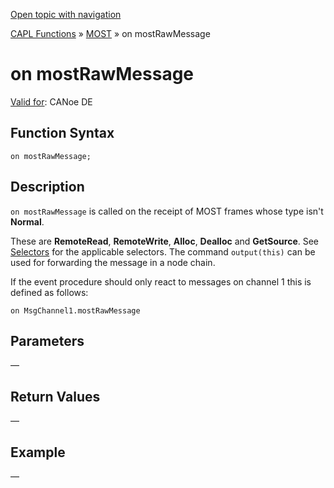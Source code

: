 [Open topic with navigation](../../../../../CANoeDEFamily.htm#Topics/CAPLFunctions/MOST/EventProcedures/CAPLfunctionOnMOSTRawMessage.md)

[CAPL Functions](../../CAPLfunctions.md) » [MOST](../CAPLfunctionsMOSTOverview.md) » on mostRawMessage

# on mostRawMessage

[Valid for](../../../Shared/FeatureAvailability.md):  CANoe DE

## Function Syntax

`on mostRawMessage;`

## Description

`on mostRawMessage` is called on the receipt of MOST frames whose type isn't **Normal**.

These are **RemoteRead**, **RemoteWrite**, **Alloc**, **Dealloc** and **GetSource**. See [Selectors](../CAPLfunctionsMOSTOverview.md) for the applicable selectors. The command `output(this)` can be used for forwarding the message in a node chain.

If the event procedure should only react to messages on channel 1 this is defined as follows:

`on MsgChannel1.mostRawMessage`

## Parameters

—

## Return Values

—

## Example

—
